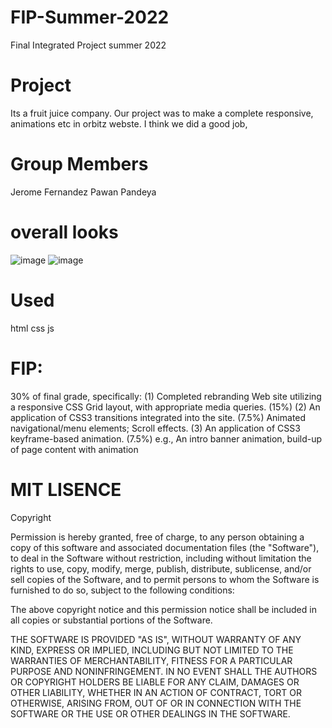 # FIP-Summer-2022
Final Integrated Project summer 2022

# Project
Its a fruit juice company. Our project was to make a complete responsive, animations etc in orbitz webste.
I think we did a good job,
# Group Members
Jerome Fernandez
Pawan Pandeya

# overall looks
![image](https://user-images.githubusercontent.com/97752074/182278263-7090507d-9adb-4ef6-a9ac-ec0c937e1f91.png)
![image](https://user-images.githubusercontent.com/97752074/182278319-5083051d-bcc1-4563-8436-813d1dac49fc.png)

# Used
html
css
js

# FIP:
30% of final grade, specifically:
(1) Completed rebranding Web site utilizing a responsive CSS Grid layout, with appropriate
media queries. (15%)
(2) An application of CSS3 transitions integrated into the site. (7.5%)
Animated navigational/menu elements;
Scroll effects.
(3) An application of CSS3 keyframe-based animation. (7.5%)
e.g., An intro banner animation, build-up of page content with animation
# MIT LISENCE
Copyright <YEAR> <pawan pandeya and jerome fernandez>

Permission is hereby granted, free of charge, to any person obtaining a copy of this software and associated documentation files (the "Software"), to deal in the Software without restriction, including without limitation the rights to use, copy, modify, merge, publish, distribute, sublicense, and/or sell copies of the Software, and to permit persons to whom the Software is furnished to do so, subject to the following conditions:

The above copyright notice and this permission notice shall be included in all copies or substantial portions of the Software.

THE SOFTWARE IS PROVIDED "AS IS", WITHOUT WARRANTY OF ANY KIND, EXPRESS OR IMPLIED, INCLUDING BUT NOT LIMITED TO THE WARRANTIES OF MERCHANTABILITY, FITNESS FOR A PARTICULAR PURPOSE AND NONINFRINGEMENT. IN NO EVENT SHALL THE AUTHORS OR COPYRIGHT HOLDERS BE LIABLE FOR ANY CLAIM, DAMAGES OR OTHER LIABILITY, WHETHER IN AN ACTION OF CONTRACT, TORT OR OTHERWISE, ARISING FROM, OUT OF OR IN CONNECTION WITH THE SOFTWARE OR THE USE OR OTHER DEALINGS IN THE SOFTWARE.
